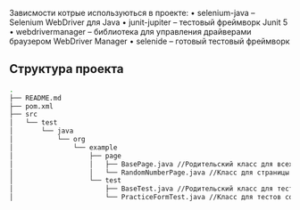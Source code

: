 Зависмости котрые используються в проекте:
• selenium-java – Selenium WebDriver для Java
• junit-jupiter – тестовый фреймворк Junit 5
• webdrivermanager – библиотека для управления
драйверами браузером WebDriver Manager
• selenide – готовый тестовый фреймворк

## Cтруктура проекта
```bash
.
├── README.md
├── pom.xml
├── src
│   └── test
│       └── java
│           └── org
│               └── example
│                   ├── page
│                   │   ├── BasePage.java //Родительский класс для всех страниц
│                   │   └── RandomNumberPage.java //Класс для страницы PracticeForm
│                   └── test
│                       ├── BaseTest.java //Родительский класс для тестов
│                       └── PracticeFormTest.java //Класс для тестов со страницы PracticeForm
```